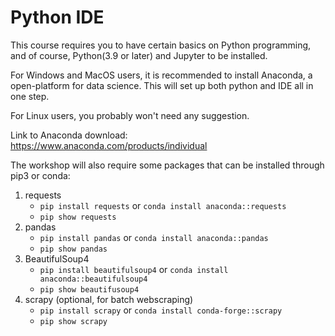# Python IDE

This course requires you to have certain basics on Python programming, and of course, Python(3.9 or later) and Jupyter to be installed.

For Windows and MacOS users, it is recommended to install Anaconda, a open-platform for data science. This will set up both python and IDE all in one step.

For Linux users, you probably won't need any suggestion.

Link to Anaconda download: https://www.anaconda.com/products/individual

The workshop will also require some packages that can be installed through pip3 or conda:

1. requests
    - ```pip install requests``` or ``` conda install anaconda::requests ```
    - ```pip show requests```
2. pandas
   - ```pip install pandas``` or ``` conda install anaconda::pandas ```
   - ```pip show pandas```
3. BeautifulSoup4
   - ```pip install beautifulsoup4``` or ``` conda install anaconda::beautifulsoup4 ```
   - ```pip show beautifusoup4```
4. scrapy (optional, for batch webscraping)
   - ```pip install scrapy``` or ```conda install conda-forge::scrapy```
   - ```pip show scrapy```
